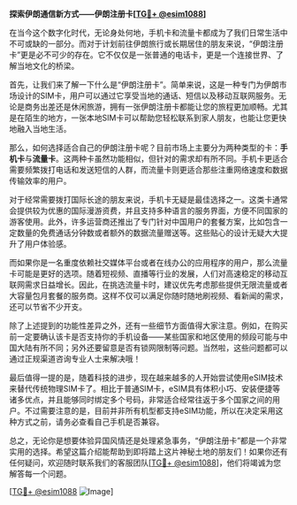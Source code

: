 **探索伊朗通信新方式——伊朗注册卡[[TG💪+ @esim1088](https://t.me/s/esim1088)]**

在当今这个数字化时代，无论身处何地，手机卡和流量卡都成为了我们日常生活中不可或缺的一部分。而对于计划前往伊朗旅行或长期居住的朋友来说，“伊朗注册卡”更是必不可少的存在。它不仅仅是一张普通的电话卡，更是一个连接世界、了解当地文化的桥梁。

首先，让我们来了解一下什么是“伊朗注册卡”。简单来说，这是一种专门为伊朗市场设计的SIM卡，用户可以通过它享受当地的通话、短信以及移动互联网服务。无论是商务出差还是休闲旅游，拥有一张伊朗注册卡都能让您的旅程更加顺畅。尤其是在陌生的地方，一张本地SIM卡可以帮助您轻松联系到家人朋友，也能让您更快地融入当地生活。

那么，如何选择适合自己的伊朗注册卡呢？目前市场上主要分为两种类型的卡：**手机卡**与**流量卡**。这两种卡虽然功能相似，但针对的需求却有所不同。手机卡更适合需要频繁拨打电话和发送短信的人群，而流量卡则更适合那些注重网络速度和数据传输效率的用户。

对于经常需要拨打国际长途的朋友来说，手机卡无疑是最佳选择之一。这类卡通常会提供较为优惠的国际漫游资费，并且支持多种语言的服务界面，方便不同国家的游客使用。此外，许多运营商还推出了专门针对中国用户的套餐方案，比如包含一定数量的免费通话分钟数或者额外的数据流量赠送等。这些贴心的设计无疑大大提升了用户体验感。

而如果你是一名重度依赖社交媒体平台或者在线办公的应用程序的用户，那么流量卡可能是更好的选项。随着短视频、直播等行业的发展，人们对高速稳定的移动互联网需求日益增长。因此，在挑选流量卡时，建议优先考虑那些提供无限流量或者大容量包月套餐的服务商。这样不仅可以满足你随时随地刷视频、看新闻的需求，还可以节省不少开支。

除了上述提到的功能性差异之外，还有一些细节方面值得大家注意。例如，在购买前一定要确认该卡是否支持你的手机设备——某些国家和地区使用的频段可能与中国大陆有所不同；另外还要留意是否有锁网限制等问题。当然啦，这些问题都可以通过正规渠道咨询专业人士来解决哦！

最后值得一提的是，随着科技的进步，现在越来越多的人开始尝试使用eSIM技术来替代传统物理SIM卡了。相比于普通SIM卡，eSIM具有体积小巧、安装便捷等诸多优点，并且能够同时绑定多个号码，非常适合经常往返于多个国家之间的用户。不过需要注意的是，目前并非所有机型都支持eSIM功能，所以在决定采用这种方式之前，请务必查看自己手机是否兼容。

总之，无论你是想要体验异国风情还是处理紧急事务，“伊朗注册卡”都是一个非常实用的选择。希望这篇介绍能帮助到即将踏上这片神秘土地的朋友们！如果你还有任何疑问，欢迎随时联系我们的客服团队[[TG💪+ @esim1088](https://t.me/s/esim1088)]，他们将竭诚为您解答每一个问题。

[[TG💪+ @esim1088](https://t.me/s/esim1088) ![Image](https://i.postimg.cc/4NQfJmqS/Snipaste-2025-05-13-00-14-12.png)]
